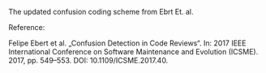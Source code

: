 
The updated confusion coding scheme from Ebrt Et. al. 


Reference:

Felipe Ebert et al. „Confusion Detection in Code Reviews“. In: 2017 IEEE
International Conference on Software Maintenance and Evolution (ICSME). 2017,
pp. 549–553. DOI: 10.1109/ICSME.2017.40.
